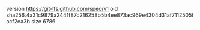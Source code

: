 version https://git-lfs.github.com/spec/v1
oid sha256:4a31c9879a2441f87c216258b5b4ee873ac969e4304d31af7112505facf2ea3b
size 6786
